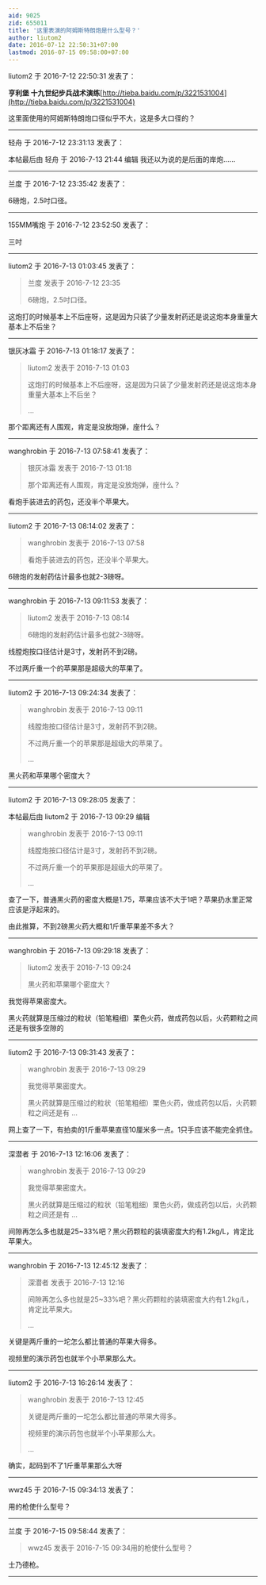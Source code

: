```yaml
---
aid: 9025
zid: 655011
title: '这里表演的阿姆斯特朗炮是什么型号？'
author: liutom2
date: 2016-07-12 22:50:31+07:00
lastmod: 2016-07-15 09:58:00+07:00
---
```


liutom2 于 2016-7-12 22:50:31 发表了：

**亨利堡 十九世纪步兵战术演练**[http://tieba.baidu.com/p/3221531004](http://tieba.baidu.com/p/3221531004)

这里面使用的阿姆斯特朗炮口径似乎不大，这是多大口径的？

---------

轻舟 于 2016-7-12 23:31:13 发表了：

本帖最后由 轻舟 于 2016-7-13 21:44 编辑 我还以为说的是后面的岸炮……

---------

兰度 于 2016-7-12 23:35:42 发表了：

6磅炮，2.5吋口径。

---------

155MM嘴炮 于 2016-7-12 23:52:50 发表了：

三吋

---------

liutom2 于 2016-7-13 01:03:45 发表了：

> 兰度 发表于 2016-7-12 23:35
> 
> 6磅炮，2.5吋口径。



这炮打的时候基本上不后座呀，这是因为只装了少量发射药还是说这炮本身重量大基本上不后坐？

---------

银灰冰霜 于 2016-7-13 01:18:17 发表了：

> liutom2 发表于 2016-7-13 01:03
> 
> 这炮打的时候基本上不后座呀，这是因为只装了少量发射药还是说这炮本身重量大基本上不后坐？
> 
> ...



那个距离还有人围观，肯定是没放炮弹，座什么？

---------

wanghrobin 于 2016-7-13 07:58:41 发表了：

> 银灰冰霜 发表于 2016-7-13 01:18
> 
> 那个距离还有人围观，肯定是没放炮弹，座什么？



看炮手装进去的药包，还没半个苹果大。

---------

liutom2 于 2016-7-13 08:14:02 发表了：

> wanghrobin 发表于 2016-7-13 07:58
> 
> 看炮手装进去的药包，还没半个苹果大。



6磅炮的发射药估计最多也就2-3磅呀。

---------

wanghrobin 于 2016-7-13 09:11:53 发表了：

> liutom2 发表于 2016-7-13 08:14
> 
> 6磅炮的发射药估计最多也就2-3磅呀。



线膛炮按口径估计是3寸，发射药不到2磅。

不过两斤重一个的苹果那是超级大的苹果了。

---------

liutom2 于 2016-7-13 09:24:34 发表了：

> wanghrobin 发表于 2016-7-13 09:11
> 
> 线膛炮按口径估计是3寸，发射药不到2磅。
> 
> 不过两斤重一个的苹果那是超级大的苹果了。
> 
> ...



黑火药和苹果哪个密度大？

---------

liutom2 于 2016-7-13 09:28:05 发表了：

本帖最后由 liutom2 于 2016-7-13 09:29 编辑 


> 
> wanghrobin 发表于 2016-7-13 09:11
> 
> 线膛炮按口径估计是3寸，发射药不到2磅。
> 
> 不过两斤重一个的苹果那是超级大的苹果了。
> 
> ...



查了一下，普通黑火药的密度大概是1.75，苹果应该不大于1吧？苹果扔水里正常应该是浮起来的。

由此推算，不到2磅黑火药大概和1斤重苹果差不多大？

---------

wanghrobin 于 2016-7-13 09:29:18 发表了：

> liutom2 发表于 2016-7-13 09:24
> 
> 黑火药和苹果哪个密度大？



我觉得苹果密度大。

黑火药就算是压缩过的粒状（铅笔粗细）栗色火药，做成药包以后，火药颗粒之间还是有很多空隙的

---------

liutom2 于 2016-7-13 09:31:43 发表了：

> wanghrobin 发表于 2016-7-13 09:29
> 
> 我觉得苹果密度大。
> 
> 黑火药就算是压缩过的粒状（铅笔粗细）栗色火药，做成药包以后，火药颗粒之间还是有 ...



网上查了一下，有拍卖的1斤重苹果直径10厘米多一点。1只手应该不能完全抓住。

---------

深潜者 于 2016-7-13 12:16:06 发表了：

> wanghrobin 发表于 2016-7-13 09:29
> 
> 我觉得苹果密度大。
> 
> 黑火药就算是压缩过的粒状（铅笔粗细）栗色火药，做成药包以后，火药颗粒之间还是有 ...



间隙再怎么多也就是25~33%吧？黑火药颗粒的装填密度大约有1.2kg/L，肯定比苹果大。

---------

wanghrobin 于 2016-7-13 12:45:12 发表了：

> 深潜者 发表于 2016-7-13 12:16
> 
> 间隙再怎么多也就是25~33%吧？黑火药颗粒的装填密度大约有1.2kg/L，肯定比苹果大。
> 
> ...



关键是两斤重的一坨怎么都比普通的苹果大得多。

视频里的演示药包也就半个小苹果那么大。

---------

liutom2 于 2016-7-13 16:26:14 发表了：

> wanghrobin 发表于 2016-7-13 12:45
> 
> 关键是两斤重的一坨怎么都比普通的苹果大得多。
> 
> 视频里的演示药包也就半个小苹果那么大。
> 
> ...



确实，起码到不了1斤重苹果那么大呀

---------

wwz45 于 2016-7-15 09:34:13 发表了：

用的枪使什么型号？

---------

兰度 于 2016-7-15 09:58:44 发表了：

> wwz45 发表于 2016-7-15 09:34用的枪使什么型号？



士乃德枪。

---------

